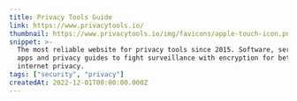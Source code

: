 ```yaml
---
title: Privacy Tools Guide
link: https://www.privacytools.io/
thumbnail: https://www.privacytools.io/img/favicons/apple-touch-icon.png
snippet: >-
  The most reliable website for privacy tools since 2015. Software, services,
  apps and privacy guides to fight surveillance with encryption for better
  internet privacy.
tags: ["security", "privacy"]
createdAt: 2022-12-01T00:00:00.000Z
---
```

